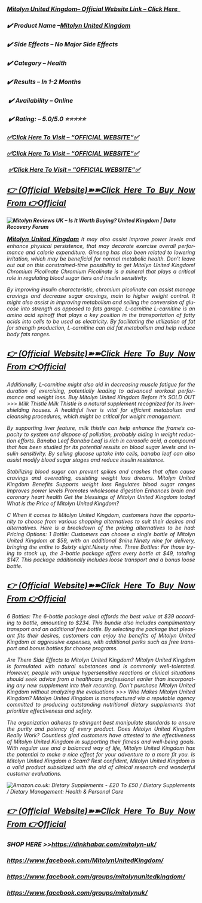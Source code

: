 <h3><em><a href="https://dinkhabar.com/mitolyn-uk/"><span style="font-size: medium;"><strong>Mitolyn United Kingdom</strong></span><span style="font-size: medium;"><strong>&ndash; Official Website Link &ndash; Click Here  </strong></span></a></em></h3>
<h3><em>✔️ <span style="font-size: medium;"><strong>Product Name &ndash;<a href="https://dinkhabar.com/mitolyn-uk/">Mitolyn United Kingdom</a></strong></span></em></h3>
<h3><em>✔️ <span style="font-size: medium;"><strong>Side Effects &ndash; No Major Side Effects </strong></span></em></h3>
<h3><em>✔️ <span style="font-size: medium;"><strong>Category &ndash; Health </strong></span></em></h3>
<h3><em>✔️ <span style="font-size: medium;"><strong>Results &ndash; In 1-2 Months</strong></span></em></h3>
<h3><em> ✔️ <span style="font-size: medium;"><strong>Availability &ndash; Online</strong></span></em></h3>
<h3><em> ✔️ <span style="font-size: medium;"><strong>Rating: &ndash; 5.0/5.0 ⭐⭐⭐⭐⭐  </strong></span></em></h3>
<h3><em><a href="https://dinkhabar.com/mitolyn-uk/">✅<span style="font-size: medium;"><strong>Click Here To Visit &ndash; &ldquo;OFFICIAL WEBSITE&rdquo;✅</strong></span></a> </em></h3>
<h3><em><a href="https://dinkhabar.com/mitolyn-uk/">✅<span style="font-size: medium;"><strong>Click Here To Visit &ndash; &ldquo;OFFICIAL WEBSITE&rdquo;✅</strong></span></a></em></h3>
<h3><em> <a href="https://dinkhabar.com/mitolyn-uk/">✅<span style="font-size: medium;"><strong>Click Here To Visit &ndash; &ldquo;OFFICIAL WEBSITE&rdquo;✅</strong></span></a></em></h3>
<h2 align="justify"><em><a href="https://dinkhabar.com/mitolyn-uk/">👉<strong>(Official Website)➽➽Click Here To Buy Now From 👉Official</strong></a></em></h2>
<p><em><strong><img src="https://sporksf.com/wp-content/uploads/2024/12/mitolyn.jpg" alt="Mitolyn Reviews UK &ndash; Is It Worth Buying? United Kingdom | Data Recovery  Forum" /></strong></em></p>
<p lang="en-US" align="justify"><em><span style="font-size: medium;"><strong><a href="https://dinkhabar.com/mitolyn-uk/">Mitolyn United Kingdom</a> </strong></span>It may also assist improve power levels and enhance physical persistence, that may decorate exercise overall performance and calorie expenditure. Ginseng has also been related to lowering irritation, which may be beneficial for normal metabolic health. Don&rsquo;t leave out out on this constrained-time possibility to get Mitolyn United Kingdom! Chromium Picolinate Chromium Picolinate is a mineral that plays a critical role in regulating blood sugar tiers and insulin sensitivity.</em></p>
<p lang="en-US" align="justify"><em>By improving insulin characteristic, chromium picolinate can assist manage cravings and decrease sugar cravings, main to higher weight control. It might also assist in improving metabolism and selling the conversion of glucose into strength as opposed to fats garage. L-carnitine L-carnitine is an amino acid spinoff that plays a key position in the transportation of fatty acids into cells to be used as electricity. By facilitating the utilization of fat for strength production, L-carnitine can aid fat metabolism and help reduce body fats ranges.</em></p>
<h2 align="justify"><em><a href="https://dinkhabar.com/mitolyn-uk/">👉<strong>(Official Website)➽➽Click Here To Buy Now From 👉Official</strong></a></em></h2>
<p lang="en-US" align="justify"><em>Additionally, L-carnitine might also aid in decreasing muscle fatigue for the duration of exercising, potentially leading to advanced workout performance and weight loss. Buy Mitolyn United Kingdom Before it&rsquo;s SOLD OUT &gt;&gt;&gt; Milk Thistle Milk Thistle is a natural supplement recognized for its liver-shielding houses. A healthful liver is vital for efficient metabolism and cleansing procedures, which might be critical for weight management.</em></p>
<p lang="en-US" align="justify"><em>By supporting liver feature, milk thistle can help enhance the frame&rsquo;s capacity to system and dispose of pollution, probably aiding in weight reduction efforts. Banaba Leaf Banaba Leaf is rich in corosolic acid, a compound that has been studied for its potential results on blood sugar levels and insulin sensitivity. By selling glucose uptake into cells, banaba leaf can also assist modify blood sugar stages and reduce insulin resistance.</em></p>
<p lang="en-US" align="justify"><em>Stabilizing blood sugar can prevent spikes and crashes that often cause cravings and overeating, assisting weight loss dreams. Mitolyn United Kingdom Benefits Supports weight loss Regulates blood sugar ranges Improves power levels Promotes wholesome digestion Enhances brain and coronary heart health Get the blessings of Mitolyn United Kingdom today! What is the Price of Mitolyn United Kingdom?</em></p>
<p lang="en-US" align="justify"><em>C When it comes to Mitolyn United Kingdom, customers have the opportunity to choose from various shopping alternatives to suit their desires and alternatives. Here is a breakdown of the pricing alternatives to be had: Pricing Options: 1 Bottle: Customers can choose a single bottle of Mitolyn United Kingdom at $59, with an additional $nine.Ninety nine for delivery, bringing the entire to $sixty eight.Ninety nine. Three Bottles: For those trying to stock up, the 3-bottle package offers every bottle at $49, totaling $147. This package additionally includes loose transport and a bonus loose bottle.</em></p>
<h2 align="justify"><em><a href="https://dinkhabar.com/mitolyn-uk/">👉<strong>(Official Website)➽➽Click Here To Buy Now From 👉Official</strong></a></em></h2>
<p lang="en-US" align="justify"><em>6 Bottles: The 6-bottle package deal affords the best value at $39 according to bottle, amounting to $234. This bundle also includes complimentary transport and an additional free bottle. By selecting the package that pleasant fits their desires, customers can enjoy the benefits of Mitolyn United Kingdom at aggressive expenses, with additional perks such as free transport and bonus bottles for choose programs.</em></p>
<p lang="en-US" align="justify"><em>Are There Side Effects to Mitolyn United Kingdom? Mitolyn United Kingdom is formulated with natural substances and is commonly well-tolerated. However, people with unique hypersensitive reactions or clinical situations should seek advice from a healthcare professional earlier than incorporating any new supplement into their recurring. Don&rsquo;t purchase Mitolyn United Kingdom without analyzing the evaluations &gt;&gt;&gt; Who Makes Mitolyn United Kingdom? Mitolyn United Kingdom is manufactured via a reputable agency committed to producing outstanding nutritional dietary supplements that prioritize effectiveness and safety.</em></p>
<p lang="en-US" align="justify"><em>The organization adheres to stringent best manipulate standards to ensure the purity and potency of every product. Does Mitolyn United Kingdom Really Work? Countless glad customers have attested to the effectiveness of Mitolyn United Kingdom in supporting their fitness and well-being goals. With regular use and a balanced way of life, Mitolyn United Kingdom has the potential to make a nice effect for your adventure to a more fit you. Is Mitolyn United Kingdom a Scam? Rest confident, Mitolyn United Kingdom is a valid product subsidized with the aid of clinical research and wonderful customer evaluations.</em></p>
<p lang="en-US" align="justify"><em><img src="https://m.media-amazon.com/images/I/71V0fqwCfgL._AC_SX148_SY213_.jpg" alt="Amazon.co.uk: Dietary Supplements - &pound;20 To &pound;50 / Dietary Supplements /  Dietary Management: Health &amp; Personal Care" /></em></p>
<h2 align="justify"><em><a href="https://dinkhabar.com/mitolyn-uk/">👉<strong>(Official Website)➽➽Click Here To Buy Now From 👉Official</strong></a></em></h2>
<h3 lang="en-US" align="justify"><em><strong>SHOP HERE</strong><strong> &gt;</strong>&gt;<a href="https://dinkhabar.com/mitolyn-uk/">https://dinkhabar.com/mitolyn-uk/</a></em></h3>
<h3 lang="en-US" align="justify"><em><a href="https://www.facebook.com/MitolynUnitedKingdom/">https://www.facebook.com/MitolynUnitedKingdom/</a></em></h3>
<h3 lang="en-US" align="justify"><em><a href="https://www.facebook.com/groups/mitolynunitedkingdom/">https://www.facebook.com/groups/mitolynunitedkingdom/</a></em></h3>
<h3 lang="en-US" align="justify"><em><a href="https://www.facebook.com/groups/mitolynuk/">https://www.facebook.com/groups/mitolynuk/</a></em></h3>
<h3 align="justify">&nbsp;</h3>
<p>&nbsp;</p>
